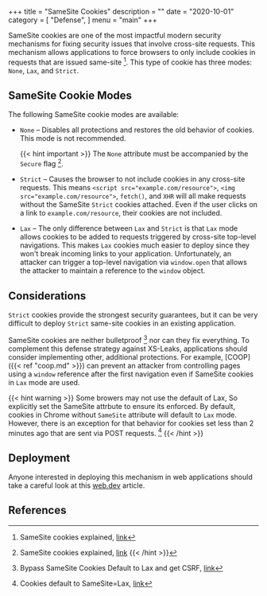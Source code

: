 +++
title = "SameSite Cookies"
description = ""
date = "2020-10-01"
category = [
    "Defense",
]
menu = "main"
+++

SameSite cookies are one of the most impactful modern security mechanisms for fixing security issues that involve cross-site requests. This mechanism allows applications to force browsers to only include cookies in requests that are issued same-site [^1]. This type of cookie has three modes: `None`, `Lax`, and `Strict`.

## SameSite Cookie Modes

The following SameSite cookie modes are available:

* `None` – Disables all protections and restores the old behavior of cookies. This mode is not recommended.

  {{< hint important >}}
  The `None` attribute must be accompanied by the `Secure` flag [^same-site-none].
  [^same-site-none]: SameSite cookies explained, [link](https://web.dev/samesite-cookies-explained/#samesitenone-must-be-secure)
  {{< /hint >}}


* `Strict` – Causes the browser to not include cookies in any cross-site requests. This means `<script src="example.com/resource">`, `<img src="example.com/resource">`, `fetch()`, and `XHR` will all make requests without the SameSite `Strict` cookies attached. Even if the user clicks on a link to `example.com/resource`, their cookies are not included.

* `Lax` – The only difference between `Lax` and `Strict` is that `Lax` mode allows cookies to be added to requests triggered by cross-site top-level navigations. This makes `Lax` cookies much easier to deploy since they won't break incoming links to your application. Unfortunately, an attacker can trigger a top-level navigation via `window.open` that allows the attacker to maintain a reference to the `window` object.

## Considerations

`Strict` cookies provide the strongest security guarantees, but it can be very difficult to deploy `Strict` same-site cookies in an existing application.

SameSite cookies are neither bulletproof [^2] nor can they fix everything. To complement this defense strategy against XS-Leaks, applications should consider implementing other, additional protections. For example, [COOP]({{< ref "coop.md" >}}) can prevent an attacker from controlling pages using a `window` reference after the first navigation even if SameSite cookies in `Lax` mode are used.

{{< hint warning >}}
Some browers may not use the default of Lax, So explicitly set the SameSite attrbute to ensure its enforced. 
By default, cookies in Chrome without `SameSite` attribute will default to `Lax` mode. However, there is an exception for that behavior for cookies set less than 2 minutes ago that are sent via POST requests. [^3]
{{< /hint >}}

## Deployment

Anyone interested in deploying this mechanism in web applications should take a careful look at this [web.dev](https://web.dev/samesite-cookie-recipes/) article.

## References

[^1]: SameSite cookies explained, [link](https://web.dev/samesite-cookies-explained/)
[^2]: Bypass SameSite Cookies Default to Lax and get CSRF, [link](https://medium.com/@renwa/bypass-samesite-cookies-default-to-lax-and-get-csrf-343ba09b9f2b)
[^3]: Cookies default to SameSite=Lax, [link](https://www.chromestatus.com/feature/5088147346030592)
